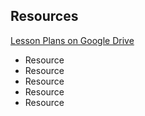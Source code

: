 ## Resources

[Lesson Plans on Google Drive](https://docs.google.com/document/d/1SPLXrCWN5BR57B8SLsZOmWzNrtzRV7mie2Tuds-W0I4/edit?usp=sharing)

- Resource
- Resource
- Resource
- Resource
- Resource

